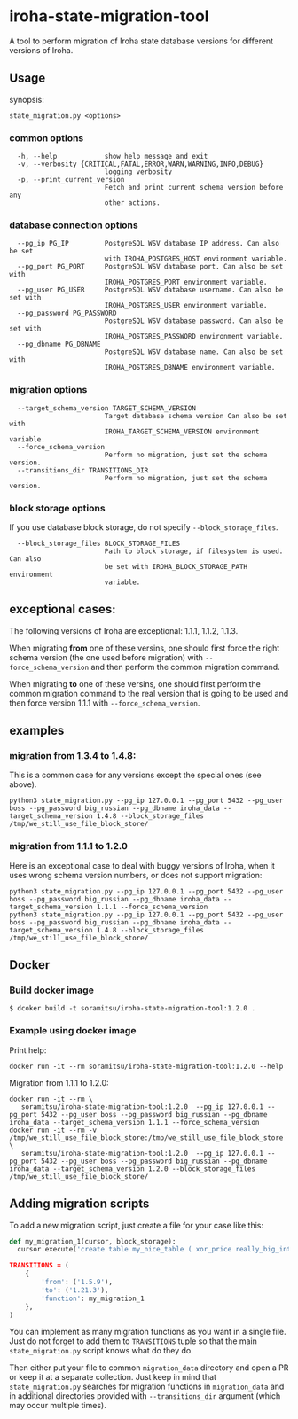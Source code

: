 # iroha-state-migration-tool
A tool to perform migration of Iroha state database versions for different versions of Iroha.

## Usage

synopsis:
```
state_migration.py <options>
```

### common options
```
  -h, --help            show help message and exit
  -v, --verbosity {CRITICAL,FATAL,ERROR,WARN,WARNING,INFO,DEBUG}
                        logging verbosity
  -p, --print_current_version
                        Fetch and print current schema version before any
                        other actions.
```

### database connection options
```
  --pg_ip PG_IP         PostgreSQL WSV database IP address. Can also be set
                        with IROHA_POSTGRES_HOST environment variable.
  --pg_port PG_PORT     PostgreSQL WSV database port. Can also be set with
                        IROHA_POSTGRES_PORT environment variable.
  --pg_user PG_USER     PostgreSQL WSV database username. Can also be set with
                        IROHA_POSTGRES_USER environment variable.
  --pg_password PG_PASSWORD
                        PostgreSQL WSV database password. Can also be set with
                        IROHA_POSTGRES_PASSWORD environment variable.
  --pg_dbname PG_DBNAME
                        PostgreSQL WSV database name. Can also be set with
                        IROHA_POSTGRES_DBNAME environment variable.
```

### migration options
```
  --target_schema_version TARGET_SCHEMA_VERSION
                        Target database schema version Can also be set with
                        IROHA_TARGET_SCHEMA_VERSION environment variable.
  --force_schema_version
                        Perform no migration, just set the schema version.
  --transitions_dir TRANSITIONS_DIR
                        Perform no migration, just set the schema version.
```

### block storage options
If you use database block storage, do not specify `--block_storage_files`.
```
  --block_storage_files BLOCK_STORAGE_FILES
                        Path to block storage, if filesystem is used. Can also
                        be set with IROHA_BLOCK_STORAGE_PATH environment
                        variable.
```

## exceptional cases:
The following versions of Iroha are exceptional: 1.1.1, 1.1.2, 1.1.3.

When migrating __from__ one of these versins, one should first force the right schema version (the one used before migration) with `--force_schema_version` and then perform the common migration command.

When migrating __to__ one of these versins, one should first perform the common migration command to the real version that is going to be used and then force version 1.1.1 with `--force_schema_version`.

## examples

### migration from 1.3.4 to 1.4.8:
This is a common case for any versions except the special ones (see above).
```
python3 state_migration.py --pg_ip 127.0.0.1 --pg_port 5432 --pg_user boss --pg_password big_russian --pg_dbname iroha_data --target_schema_version 1.4.8 --block_storage_files /tmp/we_still_use_file_block_store/
```

### migration from 1.1.1 to 1.2.0
Here is an exceptional case to deal with buggy versions of Iroha, when it uses wrong schema version numbers, or does not support migration:
```
python3 state_migration.py --pg_ip 127.0.0.1 --pg_port 5432 --pg_user boss --pg_password big_russian --pg_dbname iroha_data --target_schema_version 1.1.1 --force_schema_version
python3 state_migration.py --pg_ip 127.0.0.1 --pg_port 5432 --pg_user boss --pg_password big_russian --pg_dbname iroha_data --target_schema_version 1.4.8 --block_storage_files /tmp/we_still_use_file_block_store/
```

## Docker 
### Build docker image 
```shell script
$ dcoker build -t soramitsu/iroha-state-migration-tool:1.2.0 .
```

### Example using docker image
Print help:
```shell script
docker run -it --rm soramitsu/iroha-state-migration-tool:1.2.0 --help
```

Migration from 1.1.1 to 1.2.0:
```
docker run -it --rm \
   soramitsu/iroha-state-migration-tool:1.2.0  --pg_ip 127.0.0.1 --pg_port 5432 --pg_user boss --pg_password big_russian --pg_dbname iroha_data --target_schema_version 1.1.1 --force_schema_version
docker run -it --rm -v /tmp/we_still_use_file_block_store:/tmp/we_still_use_file_block_store \
   soramitsu/iroha-state-migration-tool:1.2.0  --pg_ip 127.0.0.1 --pg_port 5432 --pg_user boss --pg_password big_russian --pg_dbname iroha_data --target_schema_version 1.2.0 --block_storage_files /tmp/we_still_use_file_block_store/
```

## Adding migration scripts
To add a new migration script, just create a file for your case like this:

```python
def my_migration_1(cursor, block_storage):
  cursor.execute('create table my_nice_table ( xor_price really_big_integer );

TRANSITIONS = (
    {
        'from': ('1.5.9'),
        'to': ('1.21.3'),
        'function': my_migration_1
    },
)
```

You can implement as many migration functions as you want in a single file.
Just do not forget to add them to `TRANSITIONS` tuple so that the main `state_migration.py` script knows what do they do.

Then either put your file to common `migration_data` directory and open a PR or keep it at a separate collection.
Just keep in mind that `state_migration.py` searches for migration functions in `migration_data` and in additional directories provided with `--transitions_dir` argument (which may occur multiple times).
